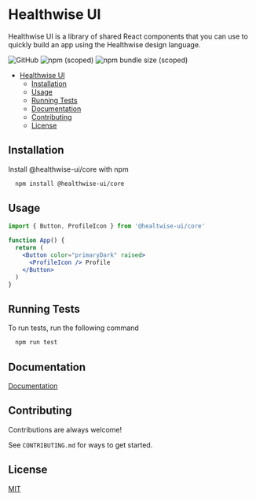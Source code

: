 
# Healthwise UI

Healthwise UI is a library of shared React components that you can use to quickly build an app using the Healthwise design language.

![GitHub](https://img.shields.io/github/license/healthwise/healthwise-ui?style=flat-square)
![npm (scoped)](https://img.shields.io/npm/v/@healthwise-ui/core?style=flat-square)
![npm bundle size (scoped)](https://img.shields.io/bundlephobia/minzip/@healthwise-ui/core?style=flat-square)

- [Healthwise UI](#healthwise-ui)
  - [Installation](#installation)
  - [Usage](#usage)
  - [Running Tests](#running-tests)
  - [Documentation](#documentation)
  - [Contributing](#contributing)
  - [License](#license)

## Installation

Install @healthwise-ui/core with npm

```bash
  npm install @healthwise-ui/core
```

## Usage

```jsx
import { Button, ProfileIcon } from '@healtwise-ui/core'

function App() {
  return (
    <Button color="primaryDark" raised>
      <ProfileIcon /> Profile
    </Button>
  )
}
```

## Running Tests

To run tests, run the following command

```bash
  npm run test
```

## Documentation

[Documentation](https://healthwise.github.io/healthwise-ui/)

## Contributing

Contributions are always welcome!

See `CONTRIBUTING.md` for ways to get started.

## License

[MIT](https://choosealicense.com/licenses/mit/)
